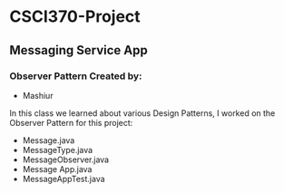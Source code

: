 # CSCI370-Project
## Messaging  Service App 

### Observer Pattern Created by:
<ul>
<li>Mashiur </li>
</ul>

In this class we learned about various Design Patterns, I worked on the Observer Pattern for this project: <br>

<ul>
<li>Message.java</li>
<li>MessageType.java</li>
<li>MessageObserver.java</li>
<li>Message App.java</li>
<li>MessageAppTest.java</li>
</ul>
